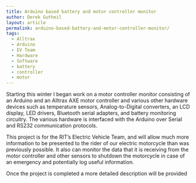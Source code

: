 ```yaml
---
title: Arduino based battery and motor controller monitor
author: Derek Gutheil
layout: article
permalink: arduino-based-battery-and-motor-controller-monitor/
tags:
  - Alltrax
  - Arduino
  - EV Team
  - Hardware
  - Software
  - battery
  - controller
  - motor
---
```

Starting this winter I began work on a motor controller monitor consisting of an Arduino and an Alltrax AXE motor controller and various other hardware devices such as temperature sensors, Analog-to-Digital converters, an LCD display, LED drivers, Bluetooth serial adapters, and battery monitoring circuitry. The various hardware is interfaced with the Arduino over Serial and RS232 communication protocols.

This project is for the RIT&#8217;s Electric Vehicle Team, and will allow much more information to be presented to the rider of our electric motorcycle than was previously possible. It also can monitor the data that it is receiving from the motor controller and other sensors to shutdown the motorcycle in case of an emergency and potentially log useful information.

Once the project is completed a more detailed description will be provided